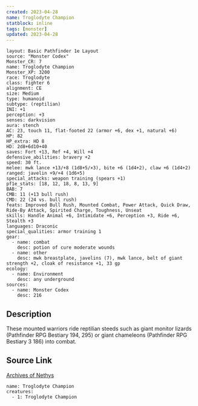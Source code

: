 ```yaml
---
created: 2023-04-28
name: Troglodyte Champion
statblock: inline
tags: [monster]
updated: 2023-04-28
---
```

```statblock
layout: Basic Pathfinder 1e Layout
source: "Monster Codex"
Monster_CR: 7
name: Troglodyte Champion
Monster_XP: 3200
race: Troglodyte
class: fighter 6
alignment: CE
size: Medium
type: humanoid
subtype: (reptilian)
INI: +1
perception: +3
senses: darkvision
aura: stench
AC: 23, touch 11, flat-footed 22 (armor +6, dex +1, natural +6)
HP: 82
HP_extra: HD 8
HD: 2d8+6d10+40
saves: Fort +13, Ref +4, Will +4
defensive_abilities: bravery +2
speed: 30 ft.
melee: mwk lance +13/+8 (1d8+5/×3), bite +6 (1d4+2), claw +6 (1d4+2)
ranged: javelin +9/+4 (1d6+5)
special_attacks: weapon training (spears +1)
pf1e_stats: [18, 12, 18, 8, 13, 9]
BAB: 7
CMB: 11 (+13 bull rush)
CMD: 22 (24 vs. bull rush)
feats: Improved Bull Rush, Mounted Combat, Power Attack, Quick Draw, Ride-By Attack, Spirited Charge, Toughness, Unseat
skills: Handle Animal +6, Intimidate +6, Perception +3, Ride +6, Stealth +3
languages: Draconic
special_qualities: armor training 1
gear:
  - name: combat
    desc: potion of cure moderate wounds
  - name: other
    desc: mwk breastplate, javelins (7), mwk lance, belt of giant strength +2, cloak of resistance +1, 33 gp
ecology:
  - name: Environment
    desc: any underground
sources:
  - name: Monster Codex
    desc: 216
```
## Description
These mounted warriors ride reptilian steeds such as giant monitor lizards (Pathfinder RPG Bestiary 194, 295) or giant chameleons (Pathfinder RPG Bestiary 3 186) into combat.
## Source Link
[Archives of Nethys](https://aonprd.com/MonsterDisplay.aspx?ItemName=Troglodyte%20Champion)
```encounter-table
name: Troglodyte Champion
creatures:
  - 1: Troglodyte Champion
```
